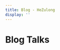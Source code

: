 ```yaml
---
title: Blog - HeZulong
display: ''
---
```


<div class="prose m-auto mb-8 select-none">
  <h1 class="mb-0">
    Blog
    <router-link to="/talks" class="opacity-20 hover:opacity-50 !border-none !font-400">Talks</router-link>
  </h1>
</div>

<ListPosts />
